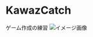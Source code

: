 # KawazCatch
ゲーム作成の練習
![イメージ画像](https://github.com/niwaka/KawazCatch/blob/master/Resources/images/20150420001124.png)
